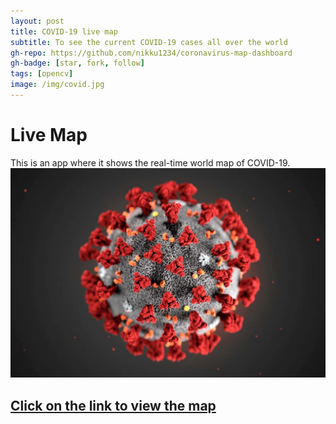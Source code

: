```yaml
---
layout: post
title: COVID-19 live map
subtitle: To see the current COVID-19 cases all over the world
gh-repo: https://github.com/nikku1234/coronavirus-map-dashboard
gh-badge: [star, fork, follow]
tags: [opencv]
image: /img/covid.jpg
---
```

# Live Map

This is an app where it shows the real-time world map of COVID-19.
![App Image](/img/covid.jpg)


## [Click on the link to view the map](https://nikku1234-corona.netlify.app)
